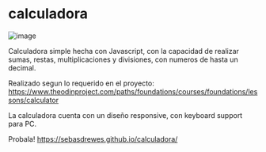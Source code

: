 # calculadora
![image](https://user-images.githubusercontent.com/81722772/121595652-dbc1cd00-ca14-11eb-9371-f41628d528d9.png)

Calculadora simple hecha con Javascript, con la capacidad de realizar sumas, restas, multiplicaciones y divisiones, con numeros de hasta un decimal.

Realizado segun lo requerido en el proyecto: https://www.theodinproject.com/paths/foundations/courses/foundations/lessons/calculator

La calculadora cuenta con un diseño responsive, con keyboard support para PC.

Probala! https://sebasdrewes.github.io/calculadora/
